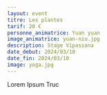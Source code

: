 ```yaml
---
layout: event
titre: Les plantes
tarif: 20 €
personne_animatrice: Yuan yuan
image_animatrice: yuan-niu.jpg
description: Stage Vipassana
date_debut: 2024/03/10
date_fin: 2024/03/10
image: yoga.jpg
---
```


Lorem Ipsum Truc

